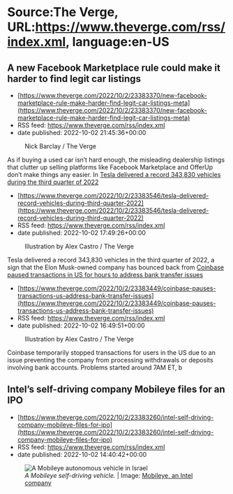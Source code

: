 # Source:The Verge, URL:https://www.theverge.com/rss/index.xml, language:en-US

## A new Facebook Marketplace rule could make it harder to find legit car listings
 - [https://www.theverge.com/2022/10/2/23383370/new-facebook-marketplace-rule-make-harder-find-legit-car-listings-meta](https://www.theverge.com/2022/10/2/23383370/new-facebook-marketplace-rule-make-harder-find-legit-car-listings-meta)
 - RSS feed: https://www.theverge.com/rss/index.xml
 - date published: 2022-10-02 21:45:36+00:00

<figure>
      <img alt="" src="https://cdn.vox-cdn.com/thumbor/jtDg10gh0B4sVmvEYwjxroi5Tow=/0x0:2040x1360/1310x873/cdn.vox-cdn.com/uploads/chorus_image/image/71444938/STK040_VRG_Illo_N_Barclay_1_facebook.0.jpg" />
        <figcaption>Nick Barclay / The Verge</figcaption>
    </figure>

  <p id="Y64HyG">As if buying a used car isn’t hard enough, the misleading dealership listings that clutter up selling platforms like Facebook Marketplace and OfferUp don’t make things any easier. In <a href="htt

## Tesla delivered a record 343,830 vehicles during the third quarter of 2022
 - [https://www.theverge.com/2022/10/2/23383546/tesla-delivered-record-vehicles-during-third-quarter-2022](https://www.theverge.com/2022/10/2/23383546/tesla-delivered-record-vehicles-during-third-quarter-2022)
 - RSS feed: https://www.theverge.com/rss/index.xml
 - date published: 2022-10-02 17:49:26+00:00

<figure>
      <img alt="" src="https://cdn.vox-cdn.com/thumbor/SJ2Q8aHkAYdsqdk7qWCCGAIYh3w=/0x0:2040x1360/1310x873/cdn.vox-cdn.com/uploads/chorus_image/image/71443979/acastro_STK086_02.0.jpg" />
        <figcaption>Illustration by Alex Castro / The Verge</figcaption>
    </figure>

  <p id="zd1U8i">Tesla delivered a record 343,830 vehicles in the third quarter of 2022, a sign that the Elon Musk-owned company has bounced back from <a href="https://www.theverge.com/2022/7/2/23190004/tesla-record-

## Coinbase paused transactions in US for hours to address bank transfer issues
 - [https://www.theverge.com/2022/10/2/23383449/coinbase-pauses-transactions-us-address-bank-transfer-issues](https://www.theverge.com/2022/10/2/23383449/coinbase-pauses-transactions-us-address-bank-transfer-issues)
 - RSS feed: https://www.theverge.com/rss/index.xml
 - date published: 2022-10-02 16:49:51+00:00

<figure>
      <img alt="" src="https://cdn.vox-cdn.com/thumbor/gnYk-wCaexLrc7Zd_QsLs8LTsdg=/0x0:3000x2000/1310x873/cdn.vox-cdn.com/uploads/chorus_image/image/71443683/acastro_STK019_05.0.jpg" />
        <figcaption>Illustration by Alex Castro / The Verge</figcaption>
    </figure>

  <p id="5fRCIT">Coinbase temporarily stopped transactions for users in the US due to an issue preventing the company from processing withdrawals or deposits involving bank accounts. Problems started around 7AM ET, b

## Intel’s self-driving company Mobileye files for an IPO
 - [https://www.theverge.com/2022/10/2/23383260/intel-self-driving-company-mobileye-files-for-ipo](https://www.theverge.com/2022/10/2/23383260/intel-self-driving-company-mobileye-files-for-ipo)
 - RSS feed: https://www.theverge.com/rss/index.xml
 - date published: 2022-10-02 14:40:42+00:00

<figure>
      <img alt="A Mobileye autonomous vehicle in Israel" src="https://cdn.vox-cdn.com/thumbor/IIDG7g5h0d4ANRyqjwZ-WUBHecc=/0x0:1080x720/1310x873/cdn.vox-cdn.com/uploads/chorus_image/image/71443364/mobileye_intel_car.0.jpg" />
        <figcaption><em>A Mobileye self-driving vehicle.</em> | Image: <a class="ql-link" href="https://www.intel.com/content/www/us/en/newsroom/resources/press-kits-autonomous-driving.html#gs.eb3e6m" target="_blank">Mobileye, an Intel company</a></figcaption>
    


